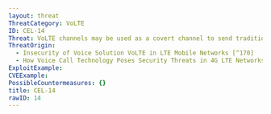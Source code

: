 ```yaml
---
layout: threat
ThreatCategory: VoLTE
ID: CEL-14
Threat: VoLTE channels may be used as a covert channel to send traditional data traffic, potentially leading to a reduced charge on that data
ThreatOrigin:
  - Insecurity of Voice Solution VoLTE in LTE Mobile Networks [^170]
  - How Voice Call Technology Poses Security Threats in 4G LTE Networks [^181]
ExploitExample:
CVEExample:
PossibleCountermeasures: {}
title: CEL-14
rawID: 14
---
```


